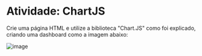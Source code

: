 # Atividade: ChartJS
Crie uma página HTML e utilize a biblioteca "Chart.JS" como foi explicado, criando uma dashboard como a imagem abaixo:

![image](https://github.com/user-attachments/assets/d8769c54-5f8d-4028-b71e-afb2e3aa5f99)
